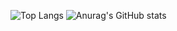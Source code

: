 
 
![Top Langs](https://github-readme-stats.vercel.app/api/top-langs/?username=&layout=compact&langs_count=20&custom_title=Used-Languages)
![Anurag's GitHub stats](https://github-readme-stats.vercel.app/api?username=Gsuy&show_icons=true&theme=dracula)
